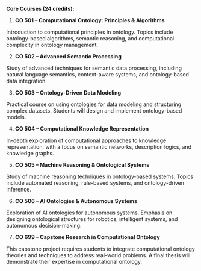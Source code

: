 **Core Courses (24 credits):**

1.	**CO 501 – Computational Ontology: Principles & Algorithms**

Introduction to computational principles in ontology. Topics include ontology-based algorithms, semantic reasoning, and computational complexity in ontology management.

2.	**CO 502 – Advanced Semantic Processing**

Study of advanced techniques for semantic data processing, including natural language semantics, context-aware systems, and ontology-based data integration.

3.	**CO 503 – Ontology-Driven Data Modeling**

Practical course on using ontologies for data modeling and structuring complex datasets. Students will design and implement ontology-based models.

4.	**CO 504 – Computational Knowledge Representation**

In-depth exploration of computational approaches to knowledge representation, with a focus on semantic networks, description logics, and knowledge graphs.

5.	**CO 505 – Machine Reasoning & Ontological Systems**

Study of machine reasoning techniques in ontology-based systems. Topics include automated reasoning, rule-based systems, and ontology-driven inference.

6.	**CO 506 – AI Ontologies & Autonomous Systems**

Exploration of AI ontologies for autonomous systems. Emphasis on designing ontological structures for robotics, intelligent systems, and autonomous decision-making.

7.	**CO 699 – Capstone Research in Computational Ontology**

This capstone project requires students to integrate computational ontology theories and techniques to address real-world problems. A final thesis will demonstrate their expertise in computational ontology.